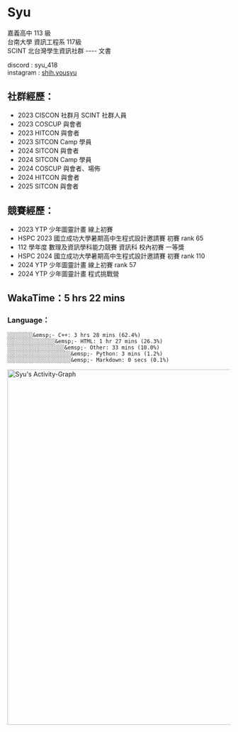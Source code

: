 # Syu  
嘉義高中 113 級  
台南大學 資訊工程系 117級  
SCINT 北台灣學生資訊社群 ---- 文書  
  
discord : syu_418  
instagram : [shih.yousyu](https://www.instagram.com/shih.yousyu/)  
  
## 社群經歷：
* 2023 CISCON 社群月 SCINT 社群人員
* 2023 COSCUP 與會者
* 2023 HITCON 與會者
* 2023 SITCON Camp 學員
* 2024 SITCON 與會者
* 2024 SITCON Camp 學員
* 2024 COSCUP 與會者、場佈
* 2024 HITCON 與會者
* 2025 SITCON 與會者
## 競賽經歷：
* 2023 YTP 少年圖靈計畫 線上初賽
* HSPC 2023 國立成功大學暑期高中生程式設計邀請賽 初賽 rank 65
* 112 學年度 數理及資訊學科能力競賽 資訊科 校內初賽 一等獎
* HSPC 2024 國立成功大學暑期高中生程式設計邀請賽 初賽 rank 110
* 2024 YTP 少年圖靈計畫 線上初賽 rank 57
* 2024 YTP 少年圖靈計畫 程式挑戰營
  
<!--START_SECTION:waka-->
## WakaTime：5 hrs 22 mins
### Language：  
```  
░░░░░░░░&emsp;- C++: 3 hrs 28 mins (62.4%)  
░░░░░░░░░░░░░░░&emsp;- HTML: 1 hr 27 mins (26.3%)  
░░░░░░░░░░░░░░░░░░&emsp;- Other: 33 mins (10.0%)  
░░░░░░░░░░░░░░░░░░░░&emsp;- Python: 3 mins (1.2%)  
░░░░░░░░░░░░░░░░░░░░&emsp;- Markdown: 0 secs (0.1%)  
```  
<!--END_SECTION:waka-->
  
<img width=800 src="https://github-readme-activity-graph.vercel.app/graph?username=shihyousyu&hide_border=true&theme=github-compact&area=true&area_color=A6FFA6&custom_title=Syu's%20Activity%Graph" alt="Syu's Activity-Graph">
